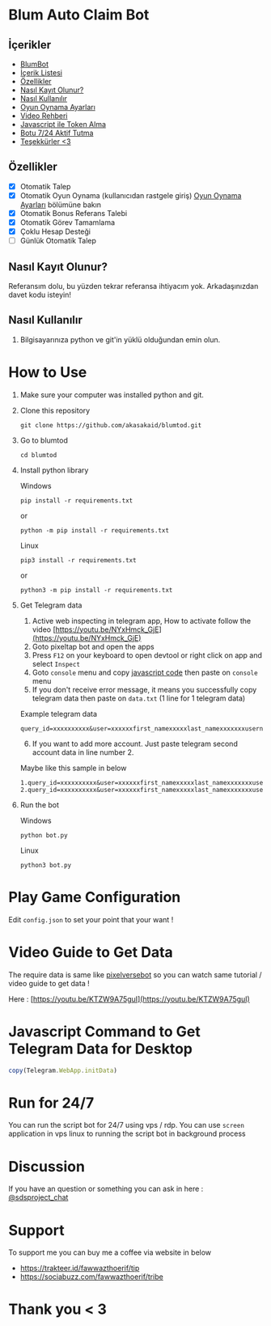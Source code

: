 # Blum Auto Claim Bot

## İçerikler
- [BlumBot](#blumtod)
- [İçerik Listesi](#table-of-contents)
- [Özellikler](#özellikler)
- [Nasıl Kayıt Olunur?](#nasıl-kayıt-olunur)
- [Nasıl Kullanılır](#nasıl-kullanılır)
- [Oyun Oynama Ayarları](#oyun-oynama-ayarları)
- [Video Rehberi](#verileri-alma-videosu)
- [Javascript ile Token Alma](#masaüstü-için-telegram-verilerini-alma-javascript-komutu)
- [Botu 7/24 Aktif Tutma](#724-çalıştırma)
- [Teşekkürler <3](#teşekkürler-3)

## Özellikler

- [x] Otomatik Talep
- [x] Otomatik Oyun Oynama (kullanıcıdan rastgele giriş) [Oyun Oynama Ayarları](#oyun-oynama-ayarları) bölümüne bakın
- [x] Otomatik Bonus Referans Talebi
- [x] Otomatik Görev Tamamlama
- [x] Çoklu Hesap Desteği
- [ ] Günlük Otomatik Talep

## Nasıl Kayıt Olunur?

Referansım dolu, bu yüzden tekrar referansa ihtiyacım yok. Arkadaşınızdan davet kodu isteyin!

## Nasıl Kullanılır

1. Bilgisayarınıza python ve git'in yüklü olduğundan emin olun.

# How to Use

1. Make sure your computer was installed python and git.

2. Clone this repository
   ```shell
   git clone https://github.com/akasakaid/blumtod.git
   ```
3. Go to blumtod
   ```
   cd blumtod
   ```
4. Install python library
   
   Windows
   ```
   pip install -r requirements.txt
   ```

   or 

   ```
   python -m pip install -r requirements.txt
   ```

   Linux

   ```
   pip3 install -r requirements.txt
   ```

   or

   ```
   python3 -m pip install -r requirements.txt
   ```

5. Get Telegram data
   
   1. Active web inspecting in telegram app, How to activate follow the video [https://youtu.be/NYxHmck_GjE](https://youtu.be/NYxHmck_GjE)
   2. Goto pixeltap bot and open the apps
   3. Press `F12` on your keyboard to open devtool or right click on app and select `Inspect`
   4. Goto `console` menu and copy [javascript code](#javascript-command-to-get-telegram-data-for-desktop) then paste on `console` menu
   5. If you don't receive error message, it means you successfully copy telegram data then paste on `data.txt` (1 line for 1 telegram data)
   
   Example telegram data

   ```
   query_id=xxxxxxxxxx&user=xxxxxxfirst_namexxxxxlast_namexxxxxxxusernamexxxxxxxlanguage_codexxxxxxxallows_write_to_pmxxxxxxx&auth_date=xxxxxx&hash=xxxxxxxxxxxxxxxxxxxxx
   ```

   6. If you want to add more account. Just paste telegram second account data in line number 2.
   
   Maybe like this sample in below

   ```
   1.query_id=xxxxxxxxxx&user=xxxxxxfirst_namexxxxxlast_namexxxxxxxusernamexxxxxxxlanguage_codexxxxxxxallows_write_to_pmxxxxxxx&auth_date=xxxxxx&hash=xxxxxxxxxxxxxxxxxxxxx
   2.query_id=xxxxxxxxxx&user=xxxxxxfirst_namexxxxxlast_namexxxxxxxusernamexxxxxxxlanguage_codexxxxxxxallows_write_to_pmxxxxxxx&auth_date=xxxxxx&hash=xxxxxxxxxxxxxxxxxxxxx
   ```

6. Run the bot
   
   Windows
   
   ```shell
   python bot.py
   ```

   Linux

   ```shell
   python3 bot.py
   ```

# Play Game Configuration

Edit `config.json` to set your point that your want !


# Video Guide to Get Data

The require data is same like [pixelversebot](https://github.com/akasakaid/pixelversebot) so you can watch same tutorial / video guide to get data !

Here : [https://youtu.be/KTZW9A75guI](https://youtu.be/KTZW9A75guI)

# Javascript Command to Get Telegram Data for Desktop

```javascript
copy(Telegram.WebApp.initData)
```

# Run for 24/7 

You can run the script bot for 24/7 using vps / rdp. You can use `screen` application in vps linux to running the script bot in background process

# Discussion

If you have an question or something you can ask in here : [@sdsproject_chat](https://t.me/sdsproject_chat)

# Support

To support me you can buy me a coffee via website in below

- https://trakteer.id/fawwazthoerif/tip
- https://sociabuzz.com/fawwazthoerif/tribe

# Thank you < 3
